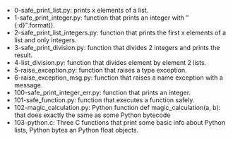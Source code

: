 * 0-safe_print_list.py: prints x elements of a list.
* 1-safe_print_integer.py: function that prints an integer with "{:d}".format().
* 2-safe_print_list_integers.py: function that prints the first x elements of a list and only integers.
* 3-safe_print_division.py: function that divides 2 integers and prints the result.
* 4-list_division.py: function that divides element by element 2 lists.
* 5-raise_exception.py: function that raises a type exception.
* 6-raise_exception_msg.py: function that raises a name exception with a message.
* 100-safe_print_integer_err.py: function that prints an integer.
* 101-safe_function.py: function that executes a function safely.
* 102-magic_calculation.py: Python function def magic_calculation(a, b): that does exactly the same as some Python bytecode
* 103-python.c: Three C functions that print some basic info about Python lists, Python bytes an Python float objects. 
